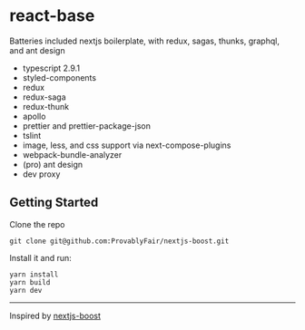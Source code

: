 # react-base

Batteries included nextjs boilerplate, with redux, sagas, thunks, graphql, and ant design


- typescript 2.9.1
- styled-components
- redux
- redux-saga
- redux-thunk
- apollo
- prettier and prettier-package-json
- tslint
- image, less, and css support via next-compose-plugins
- webpack-bundle-analyzer
- (pro) ant design
- dev proxy

## Getting Started

Clone the repo

```
git clone git@github.com:ProvablyFair/nextjs-boost.git
```

Install it and run:

```
yarn install
yarn build
yarn dev
```

<hr/>

Inspired by [nextjs-boost](https://github.com/ProvablyFair/nextjs-boost)